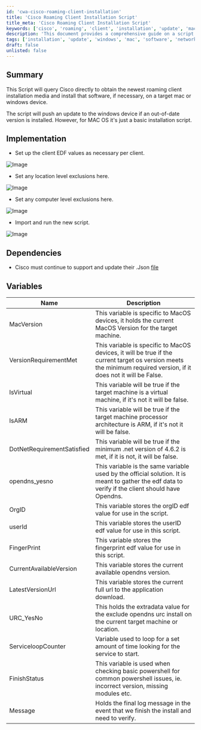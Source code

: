 ```yaml
---
id: 'cwa-cisco-roaming-client-installation'
title: 'Cisco Roaming Client Installation Script'
title_meta: 'Cisco Roaming Client Installation Script'
keywords: ['cisco', 'roaming', 'client', 'installation', 'update', 'mac', 'windows']
description: 'This document provides a comprehensive guide on a script that queries Cisco for the latest roaming client installation media and installs the software on target mac or windows devices. It includes implementation steps, dependencies, variables, and specific considerations for both operating systems.'
tags: ['installation', 'update', 'windows', 'mac', 'software', 'networking']
draft: false
unlisted: false
---
```

## Summary

This Script will query Cisco directly to obtain the newest roaming client installation media and install that software, if necessary, on a target mac or windows device.

The script will push an update to the windows device if an out-of-date version is installed. However, for MAC OS it's just a basic installation script.

## Implementation

- Set up the client EDF values as necessary per client.

![Image](5078775/docs/11617616/images/16225177)

- Set any location level exclusions here.

![Image](5078775/docs/11617616/images/16225235)

- Set any computer level exclusions here.

![Image](5078775/docs/11617616/images/16225291)

- Import and run the new script.

![Image](5078775/docs/11617616/images/16225302)

## Dependencies

- Cisco must continue to support and update their .Json [file](https://disthost.umbrella.com/roaming/upgrade/win/production/manifest.json)

## Variables

| Name                     | Description                                                                                         |
|--------------------------|-----------------------------------------------------------------------------------------------------|
| MacVersion               | This variable is specific to MacOS devices, it holds the current MacOS Version for the target machine. |
| VersionRequirementMet     | This variable is specific to MacOS devices, it will be true if the current target os version meets the minimum required version, if it does not it will be False. |
| IsVirtual                | This variable will be true if the target machine is a virtual machine, if it's not it will be false. |
| IsARM                    | This variable will be true if the target machine processor architecture is ARM, if it's not it will be false. |
| DotNetRequirementSatisfied | This variable will be true if the minimum .net version of 4.6.2 is met, if it is not, it will be false. |
| opendns_yesno           | This variable is the same variable used by the official solution. It is meant to gather the edf data to verify if the client should have Opendns. |
| OrgID                    | This variable stores the orgID edf value for use in the script.                                   |
| userId                   | This variable stores the userID edf value for use in this script.                                 |
| FingerPrint              | This variable stores the fingerprint edf value for use in this script.                             |
| CurrentAvailableVersion   | This variable stores the current available opendns version.                                       |
| LatestVersionUrl         | This variable stores the current full url to the application download.                             |
| URC_YesNo               | This holds the extradata value for the exclude opendns urc install on the current target machine or location. |
| ServiceloopCounter       | Variable used to loop for a set amount of time looking for the service to start.                  |
| FinishStatus             | This variable is used when checking basic powershell for common powershell issues, ie. incorrect version, missing modules etc. |
| Message                  | Holds the final log message in the event that we finish the install and need to verify.           |

